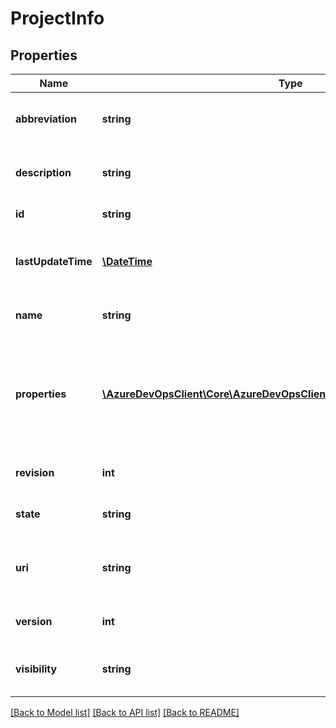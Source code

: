 # ProjectInfo

## Properties
Name | Type | Description | Notes
------------ | ------------- | ------------- | -------------
**abbreviation** | **string** | The abbreviated name of the project. | [optional] 
**description** | **string** | The description of the project. | [optional] 
**id** | **string** | The id of the project. | [optional] 
**lastUpdateTime** | [**\DateTime**](\DateTime.md) | The time that this project was last updated. | [optional] 
**name** | **string** | The name of the project. | [optional] 
**properties** | [**\AzureDevOpsClient\Core\AzureDevOpsClient\Core\Model\ProjectProperty[]**](ProjectProperty.md) | A set of name-value pairs storing additional property data related to the project. | [optional] 
**revision** | **int** | The current revision of the project. | [optional] 
**state** | **string** | The current state of the project. | [optional] 
**uri** | **string** | A Uri that can be used to refer to this project. | [optional] 
**version** | **int** | The version number of the project. | [optional] 
**visibility** | **string** | Indicates whom the project is visible to. | [optional] 

[[Back to Model list]](../README.md#documentation-for-models) [[Back to API list]](../README.md#documentation-for-api-endpoints) [[Back to README]](../README.md)


